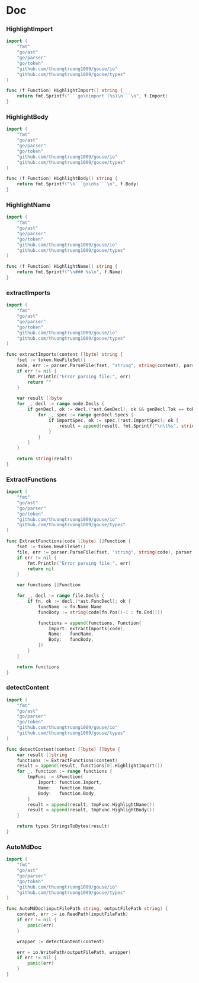 # Doc


### HighlightImport
```go
import (
	"fmt"
	"go/ast"
	"go/parser"
	"go/token"
	"github.com/thuongtruong1009/gouse/io"
	"github.com/thuongtruong1009/gouse/types")
```

```go
func (f Function) HighlightImport() string {
	return fmt.Sprintf("```go\nimport (%s)\n```\n", f.Import)
}```

### HighlightBody
```go
import (
	"fmt"
	"go/ast"
	"go/parser"
	"go/token"
	"github.com/thuongtruong1009/gouse/io"
	"github.com/thuongtruong1009/gouse/types")
```

```go
func (f Function) HighlightBody() string {
	return fmt.Sprintf("\n```go\n%s```\n", f.Body)
}```

### HighlightName
```go
import (
	"fmt"
	"go/ast"
	"go/parser"
	"go/token"
	"github.com/thuongtruong1009/gouse/io"
	"github.com/thuongtruong1009/gouse/types")
```

```go
func (f Function) HighlightName() string {
	return fmt.Sprintf("\n### %s\n", f.Name)
}```

### extractImports
```go
import (
	"fmt"
	"go/ast"
	"go/parser"
	"go/token"
	"github.com/thuongtruong1009/gouse/io"
	"github.com/thuongtruong1009/gouse/types")
```

```go
func extractImports(content []byte) string {
	fset := token.NewFileSet()
	node, err := parser.ParseFile(fset, "string", string(content), parser.ParseComments)
	if err != nil {
		fmt.Println("Error parsing file:", err)
		return ""
	}

	var result []byte
	for _, decl := range node.Decls {
		if genDecl, ok := decl.(*ast.GenDecl); ok && genDecl.Tok == token.IMPORT {
			for _, spec := range genDecl.Specs {
				if importSpec, ok := spec.(*ast.ImportSpec); ok {
					result = append(result, fmt.Sprintf("\n\t%s", string(content[importSpec.Pos()-1:importSpec.End()]))...)
				}
			}
		}
	}

	return string(result)
}```

### ExtractFunctions
```go
import (
	"fmt"
	"go/ast"
	"go/parser"
	"go/token"
	"github.com/thuongtruong1009/gouse/io"
	"github.com/thuongtruong1009/gouse/types")
```

```go
func ExtractFunctions(code []byte) []Function {
	fset := token.NewFileSet()
	file, err := parser.ParseFile(fset, "string", string(code), parser.ParseComments)
	if err != nil {
		fmt.Println("Error parsing file:", err)
		return nil
	}

	var functions []Function

	for _, decl := range file.Decls {
		if fn, ok := decl.(*ast.FuncDecl); ok {
			funcName := fn.Name.Name
			funcBody := string(code[fn.Pos()-1 : fn.End()])

			functions = append(functions, Function{
				Import: extractImports(code),
				Name:   funcName,
				Body:   funcBody,
			})
		}
	}

	return functions
}```

### detectContent
```go
import (
	"fmt"
	"go/ast"
	"go/parser"
	"go/token"
	"github.com/thuongtruong1009/gouse/io"
	"github.com/thuongtruong1009/gouse/types")
```

```go
func detectContent(content []byte) []byte {
	var result []string
	functions := ExtractFunctions(content)
	result = append(result, functions[0].HighlightImport())
	for _, function := range functions {
		tmpFunc := &Function{
			Import: function.Import,
			Name:   function.Name,
			Body:   function.Body,
		}
		result = append(result, tmpFunc.HighlightName())
		result = append(result, tmpFunc.HighlightBody())
	}

	return types.StringsToBytes(result)
}```

### AutoMdDoc
```go
import (
	"fmt"
	"go/ast"
	"go/parser"
	"go/token"
	"github.com/thuongtruong1009/gouse/io"
	"github.com/thuongtruong1009/gouse/types")
```

```go
func AutoMdDoc(inputFilePath string, outputFilePath string) {
	content, err := io.ReadPath(inputFilePath)
	if err != nil {
		panic(err)
	}

	wrapper := detectContent(content)

	err = io.WritePath(outputFilePath, wrapper)
	if err != nil {
		panic(err)
	}
}```
